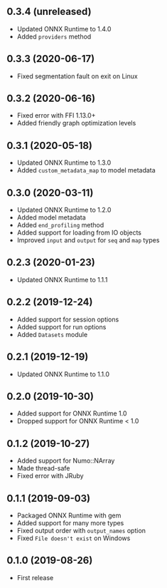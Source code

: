 ## 0.3.4 (unreleased)

- Updated ONNX Runtime to 1.4.0
- Added `providers` method

## 0.3.3 (2020-06-17)

- Fixed segmentation fault on exit on Linux

## 0.3.2 (2020-06-16)

- Fixed error with FFI 1.13.0+
- Added friendly graph optimization levels

## 0.3.1 (2020-05-18)

- Updated ONNX Runtime to 1.3.0
- Added `custom_metadata_map` to model metadata

## 0.3.0 (2020-03-11)

- Updated ONNX Runtime to 1.2.0
- Added model metadata
- Added `end_profiling` method
- Added support for loading from IO objects
- Improved `input` and `output` for `seq` and `map` types

## 0.2.3 (2020-01-23)

- Updated ONNX Runtime to 1.1.1

## 0.2.2 (2019-12-24)

- Added support for session options
- Added support for run options
- Added `Datasets` module

## 0.2.1 (2019-12-19)

- Updated ONNX Runtime to 1.1.0

## 0.2.0 (2019-10-30)

- Added support for ONNX Runtime 1.0
- Dropped support for ONNX Runtime < 1.0

## 0.1.2 (2019-10-27)

- Added support for Numo::NArray
- Made thread-safe
- Fixed error with JRuby

## 0.1.1 (2019-09-03)

- Packaged ONNX Runtime with gem
- Added support for many more types
- Fixed output order with `output_names` option
- Fixed `File doesn't exist` on Windows

## 0.1.0 (2019-08-26)

- First release
